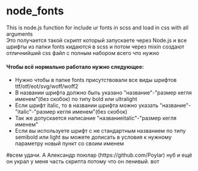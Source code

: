 # node_fonts
This is node.js function for include ur fonts in scss and load in css with all arguments <br>
Это получается такой скрипт который запускаете через Node.js и все шрифты из папки fonts 
кидаются в scss и потом через mixin создают отличнийший css файл с полным набором всего что нужно
<h4>Чтобы всё нормально работало нужно следующее:</h4>
<ul>
  <li>Нужно чтобы в папке fonts присутствовали все виды шрифтов ttf/otf/eot/svg/woff/woff2</li>
  <li>В названии шрифта должно быть указано "название"-"размер кегля именем"(без скобок) по типу bold или ultralight</li>
  <li>Если шрифт italic, то в названии шрифта можно указать "название"-"italic"-"размер кегля именем"(без скобок)</li>
  <li>Так же допускается написание "названиеitalic"-"размер кегля именем"</li>
  <li>Если вы используете шрифт с не стандартным названием по типу semibold или light вы можете дописать в условия к нужному параметру новый пункт со своим именем</li>
</ul>
#всем удачи. А Александр поюлар (https://github.com/Poylar) нуб и ещё он украл у меня часть скрипта потому что он ленивый. вот
